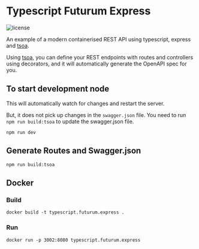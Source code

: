 # Typescript Futurum Express
![license](https://img.shields.io/github/license/futurum-dev/typescript.futurum.express?style=for-the-badge)

An example of a modern containerised REST API using typescript, express and [tsoa](https://github.com/lukeautry/tsoa).

Using [tsoa](https://github.com/lukeautry/tsoa), you can define your REST endpoints with routes and controllers using decorators, and it will automatically generate the OpenAPI spec for you.

## To start development node
This will automatically watch for changes and restart the server.

But, it does not pick up changes in the `swagger.json` file. You need to run `npm run build:tsoa` to update the swagger.json file.
```
npm run dev
```

## Generate Routes and Swagger.json
```
npm run build:tsoa
```

## Docker
### Build
```
docker build -t typescript.futurum.express .
```

### Run
```
docker run -p 3002:8080 typescript.futurum.express
```
